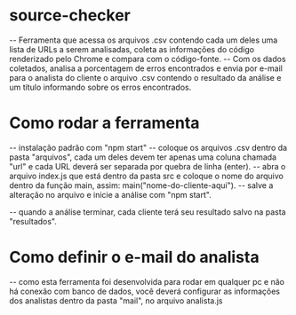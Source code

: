 # source-checker
 -- Ferramenta que acessa os arquivos .csv contendo cada um deles uma lista de URLs a serem analisadas, coleta as informações do código renderizado pelo Chrome e compara com o código-fonte.
 -- Com os dados coletados, analisa a porcentagem de erros encontrados e envia por e-mail para o analista do cliente o arquivo .csv contendo o resultado da análise e um título informando sobre os erros encontrados.

 # Como rodar a ferramenta
 -- instalação padrão com "npm start"
 -- coloque os arquivos .csv dentro da pasta "arquivos", cada um deles devem ter apenas uma coluna chamada "url" e cada URL deverá ser separada por quebra de linha (enter).
 -- abra o arquivo index.js que está dentro da pasta src e coloque o nome do arquivo dentro da função main, assim: main("nome-do-cliente-aqui").
 -- salve a alteração no arquivo e inicie a análise com "npm start".

 -- quando a análise terminar, cada cliente terá seu resultado salvo na pasta "resultados".

 # Como definir o e-mail do analista
 -- como esta ferramenta foi desenvolvida para rodar em qualquer pc e não há conexão com banco de dados, você deverá configurar as informações dos analistas dentro da pasta "mail", no arquivo analista.js


